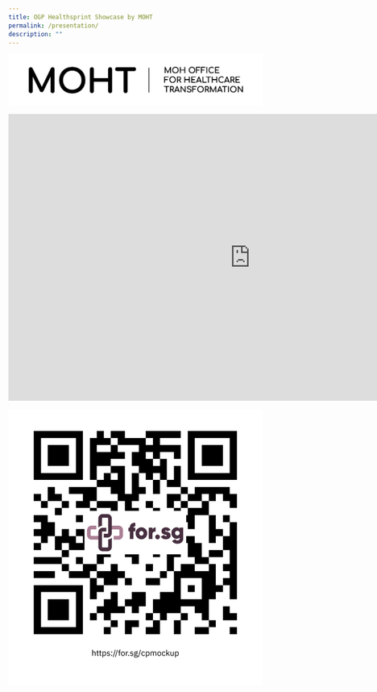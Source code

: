 ```yaml
---
title: OGP Healthsprint Showcase by MOHT
permalink: /presentation/
description: ""
---
```

![](/images/1580719665589-MOHT%20Logo_black.jpg)

<iframe allowfullscreen="true" height="569" width="960" frameborder="0" src="https://docs.google.com/presentation/d/e/2PACX-1vRFxgcEK8cnKPDyMNcf2-DT_582KNhfRLRDpsyRWZKzpXfOqehOgP2MxWXvn_Td5pEurj8IPEHhBQrC/embed?start=false&amp;loop=true&amp;delayms=5000"></iframe>

![](/images/qr.png)